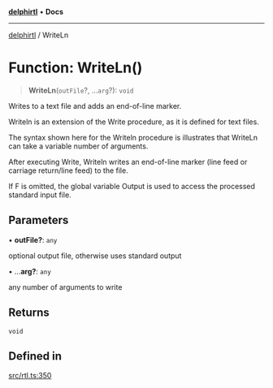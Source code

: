 [**delphirtl**](../README.md) • **Docs**

***

[delphirtl](../globals.md) / WriteLn

# Function: WriteLn()

> **WriteLn**(`outFile`?, ...`arg`?): `void`

Writes to a text file and adds an end-of-line marker.

Writeln is an extension of the Write procedure, as it is defined for text files.

The syntax shown here for the Writeln procedure is illustrates that WriteLn can take a variable number of arguments.

After executing Write, Writeln writes an end-of-line marker (line feed or carriage return/line feed) to the file.

If F is omitted, the global variable Output is used to access the processed standard input file.

## Parameters

• **outFile?**: `any`

optional output file, otherwise uses standard output

• ...**arg?**: `any`

any number of arguments to write

## Returns

`void`

## Defined in

[src/rtl.ts:350](https://github.com/chuacw/delphirtl/blob/99d8c44e63124381b30b888cd4b51a7f5a9f03a2/src/rtl.ts#L350)
